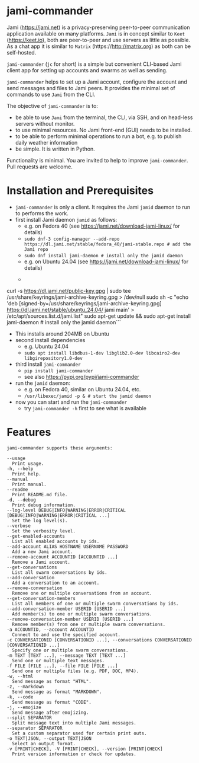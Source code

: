 # jami-commander

Jami (https://jami.net) is a privacy-preserving peer-to-peer communication application available on many platforms. `Jami` is in concept similar to `Keet` (https://keet.io), both are peer-to-peer and use servers as little as possible. As a chat app it is similar to `Matrix` (https://http://matrix.org) as both can be self-hosted.

`jami-commander` (`jc` for short) is a simple but convenient CLI-based Jami client app for setting up accounts and swarms as well as sending.

`jami-commander` helps to set up a Jami account, configure the account and send messages and files to Jami peers. It provides the minimal set of commands to use `Jami` from the CLI.

The objective of `jami-commander` is to:

+ be able to use `Jami` from the terminal, the CLI, via SSH, and on head-less servers without monitor.
+ to use minimal resources. No Jami front-end (GUI) needs to be installed.
+ to be able to perform minimal operations to run a bot, e.g. to publish daily weather information
+ be simple. It is written in Python.

Functionality is minimal. You are invited to help to improve `jami-commander`. Pull requests are welcome.

# Installation and Prerequisites

+ `jami-commander` is only a client. It requires the Jami `jamid` daemon to run to performs the work.
+ first install Jami daemon `jamid` as follows:
  + e.g. on Fedora 40 (see https://jami.net/download-jami-linux/ for details)
  + `sudo dnf-3 config-manager --add-repo https://dl.jami.net/stable/fedora_40/jami-stable.repo # add the Jami repo`
  + `sudo dnf install jami-daemon # install only the jamid daemon`
  + e.g. on Ubuntu 24.04 (see https://jami.net/download-jami-linux/ for details)
  + ```sudo apt install gnupg dirmngr ca-certificates curl --no-install-recommends
curl -s https://dl.jami.net/public-key.gpg | sudo tee /usr/share/keyrings/jami-archive-keyring.gpg > /dev/null
sudo sh -c "echo 'deb [signed-by=/usr/share/keyrings/jami-archive-keyring.gpg] https://dl.jami.net/stable/ubuntu_24.04/ jami main' > /etc/apt/sources.list.d/jami.list"
sudo apt-get update && sudo apt-get install jami-daemon # install only the jamid daemon```
  + This installs around 204MB on Ubuntu
+ second install dependencies
  + e.g. Ubuntu 24.04
  + `sudo apt install libdbus-1-dev libglib2.0-dev libcairo2-dev libgirepository1.0-dev`
+ third install `jami-commander`
  + `pip install jami-commander`
  + see also https://pypi.org/pypi/jami-commander
+ run the `jamid` daemon:
  + e.g. on Fedora 40, similar on Ubuntu 24.04, etc.
  + `/usr/libexec/jamid -p & # start the jamid daemon`
+ now you can start and run the `jami-commander`
  + try `jami-commander -h` first to see what is available

# Features

```
jami-commander supports these arguments:

--usage
  Print usage.
-h, --help
  Print help.
--manual
  Print manual.
--readme
  Print README.md file.
-d, --debug
  Print debug information.
--log-level DEBUG|INFO|WARNING|ERROR|CRITICAL [DEBUG|INFO|WARNING|ERROR|CRITICAL ...]
  Set the log level(s).
--verbose
  Set the verbosity level.
--get-enabled-accounts
  List all enabled accounts by ids.
--add-account ALIAS HOSTNAME USERNAME PASSWORD
  Add a new Jami account.
--remove-account ACCOUNTID [ACCOUNTID ...]
  Remove a Jami account.
--get-conversations
  List all swarm conversations by ids.
--add-conversation
  Add a conversation to an account.
--remove-conversation
  Remove one or multiple conversations from an account.
--get-conversation-members
  List all members of one or multiple swarm conversations by ids.
--add-conversation-member USERID [USERID ...]
  Add member(s) to one or multiple swarm conversations.
--remove-conversation-member USERID [USERID ...]
  Remove member(s) from one or multiple swarm conversations.
-a ACCOUNTID, --account ACCOUNTID
  Connect to and use the specified account.
-c CONVERSATIONID [CONVERSATIONID ...], --conversations CONVERSATIONID [CONVERSATIONID ...]
  Specify one or multiple swarm conversations.
-m TEXT [TEXT ...], --message TEXT [TEXT ...]
  Send one or multiple text messages.
-f FILE [FILE ...], --file FILE [FILE ...]
  Send one or multiple files (e.g. PDF, DOC, MP4).
-w, --html
  Send message as format "HTML".
-z, --markdown
  Send message as format "MARKDOWN".
-k, --code
  Send message as format "CODE".
-j, --emojize
  Send message after emojizing.
--split SEPARATOR
  Split message text into multiple Jami messages.
--separator SEPARATOR
  Set a custom separator used for certain print outs.
-o TEXT|JSON, --output TEXT|JSON
  Select an output format.
-v [PRINT|CHECK], -V [PRINT|CHECK], --version [PRINT|CHECK]
  Print version information or check for updates.
```
